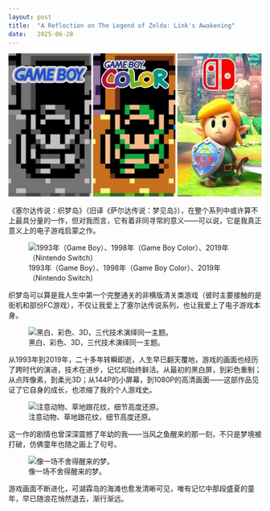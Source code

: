 ```yaml
---
layout: post
title:  "A Reflection on The Legend of Zelda: Link's Awakening"
date:   2025-06-28
---
```

![横跨二十年的重制。](/assets/img/20250628-1.jpeg)

《塞尔达传说：织梦岛》（旧译《萨尔达传说：梦见岛》），在整个系列中或许算不上最具分量的一作，但对我而言，它有着非同寻常的意义——可以说，它是我真正意义上的电子游戏启蒙之作。

<figure>
  <img src="https://i.imgur.com/KqC6msV.jpeg" alt="1993年（Game Boy）、1998年（Game Boy Color）、2019年（Nintendo Switch）" />
  <figcaption>1993年（Game Boy）、1998年（Game Boy Color）、2019年（Nintendo Switch）</figcaption>
</figure>

织梦岛可以算是我人生中第一个完整通关的非横版清关类游戏（彼时主要接触的是街机和部份FC游戏），不仅让我爱上了塞尔达传说系列，也让我爱上了电子游戏本身。

<figure>
  <img src="https://i.imgur.com/HYaHuH4.jpeg" alt="黑白、彩色、3D，三代技术演绎同一主题。" />
  <figcaption>黑白、彩色、3D，三代技术演绎同一主题。</figcaption>
</figure>

从1993年到2019年，二十多年转瞬即逝，人生早已翻天覆地，游戏的画面也经历了跨时代的演进，技术在进步，记忆却始终鲜活。从最初的黑白屏，到彩色重制；从点阵像素，到柔光3D；从144P的小屏幕，到1080P的高清画面——这部作品见证了它自身的成长，也浓缩了我的个人游戏史。

<figure>
  <img src="https://i.imgur.com/ckfeL4k.jpeg" alt="注意动物、草地跟花纹，细节高度还原。" />
  <figcaption>注意动物、草地跟花纹，细节高度还原。</figcaption>
</figure>

这一作的剧情也曾深深震撼了年幼的我——当风之鱼醒来的那一刻，不只是梦境被打破，仿佛童年也随之画上了句号。

<figure>
  <img src="https://i.imgur.com/CAbol00.jpeg" alt="像一场不舍得醒来的梦。" />
  <figcaption>像一场不舍得醒来的梦。</figcaption>
</figure>

游戏画面不断进化，可湖霖岛的海滩也愈发清晰可见，唯有记忆中那段盛夏的童年，早已随浪花悄然退去，渐行渐远。
